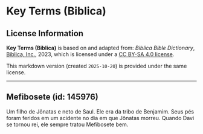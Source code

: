 # Key Terms (Biblica)

## License Information

**Key Terms (Biblica)** is based on and adapted from: _Biblica Bible Dictionary_, [Biblica, Inc.](https://www.biblica.com/), 2023, which is licensed under a [CC BY-SA 4.0 license](https://creativecommons.org/licenses/by-sa/4.0/legalcode.en).

This markdown version (created `2025-10-20`) is provided under the same license.



--------------------------------

## Mefibosete (id: 145976)

Um filho de Jônatas e neto de Saul. Ele era da tribo de Benjamim. Seus pés foram feridos em um acidente no dia em que Jônatas morreu. Quando Davi se tornou rei, ele sempre tratou Mefibosete bem.


